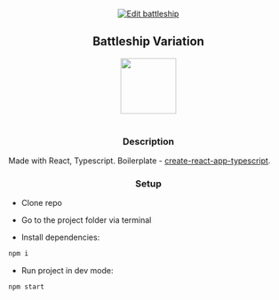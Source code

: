 <div align="center">
  
[![Edit battleship](https://codesandbox.io/static/img/play-codesandbox.svg)](https://codesandbox.io/s/oqo6v8ov29)
  
<h2>Battleship Variation</h2>
  <a href="https://reactjs.org/">
    <img width="100" heigth="100" src="https://upload.wikimedia.org/wikipedia/commons/thumb/a/a7/React-icon.svg/1280px-React-icon.svg.png">
  </a>
  <br>
  <br>
  
</div>
<h3 align="center">Description</h3>

Made with React, Typescript. Boilerplate - [create-react-app-typescript](https://github.com/wmonk/create-react-app-typescript). 

<h3 align="center">Setup</h3>

* Clone repo

* Go to the project folder via terminal

* Install dependencies:

```bash
npm i
```
* Run project in dev mode:

```bash
npm start
```
